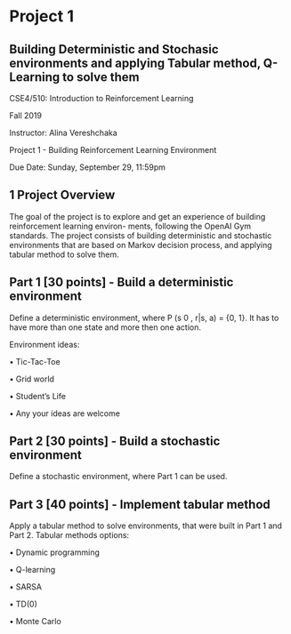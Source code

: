 # Project 1
## Building Deterministic and Stochasic environments and applying Tabular method, Q-Learning to solve them

CSE4/510: Introduction to Reinforcement Learning

Fall 2019

Instructor: Alina Vereshchaka

Project 1 - Building Reinforcement Learning Environment

Due Date: Sunday, September 29, 11:59pm


## 1 Project Overview

The goal of the project is to explore and get an experience of building reinforcement learning environ-
ments, following the OpenAI Gym standards. The project consists of building deterministic and stochastic
environments that are based on Markov decision process, and applying tabular method to solve them.

## Part 1 [30 points] - Build a deterministic environment

Define a deterministic environment, where P (s 0 , r|s, a) = {0, 1}. It has to have more than one state and
more then one action.

Environment ideas:

• Tic-Tac-Toe

• Grid world

• Student’s Life

• Any your ideas are welcome



## Part 2 [30 points] - Build a stochastic environment

Define a stochastic environment, where
Part 1 can be used.



## Part 3 [40 points] - Implement tabular method

Apply a tabular method to solve environments, that were built in Part 1 and Part 2.
Tabular methods options:

• Dynamic programming

• Q-learning

• SARSA

• TD(0)

• Monte Carlo
